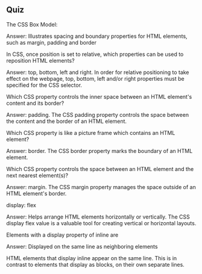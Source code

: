 ## Quiz

The CSS Box Model:

Answer: Illustrates spacing and boundary properties for HTML elements, such as margin, padding and border

In CSS, once position is set to relative, which properties can be used to reposition HTML elements?

Answer: top, bottom, left and right. In order for relative positioning to take effect on the webpage, top, bottom, left and\/or right properties must be specified for the CSS selector.

Which CSS property controls the inner space between an HTML element's content and its border?

Answer: padding. The CSS padding property controls the space between the content and the border of an HTML element.

Which CSS property is like a picture frame which contains an HTML element?

Answer: border. The CSS border property marks the boundary of an HTML element.

Which CSS property controls the space between an HTML element and the next nearest element\(s\)?

Answer: margin. The CSS margin property manages the space outside of an HTML element's border.

display: flex

Answer: Helps arrange HTML elements horizontally or vertically. The CSS display flex value is a valuable tool for creating vertical or horizontal layouts.

Elements with a display property of inline are

Answer: Displayed on the same line as neighboring elements

HTML elements that display inline appear on the same line. This is in contrast to elements that display as blocks, on their own separate lines.

